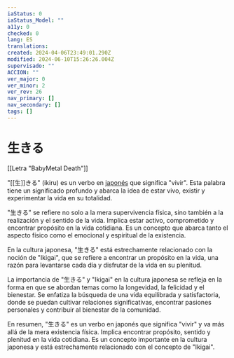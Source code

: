 ```yaml
---
iaStatus: 0
iaStatus_Model: ""
a11y: 0
checked: 0
lang: ES
translations: 
created: 2024-04-06T23:49:01.290Z
modified: 2024-06-10T15:26:26.004Z
supervisado: ""
ACCION: ""
ver_major: 0
ver_minor: 2
ver_rev: 26
nav_primary: []
nav_secondary: []
tags: []
---
```

# 生きる

[[Letra "BabyMetal Death"]]

"[[生]]きる" (ikiru) es un verbo en [japonés]() que significa "vivir". Esta palabra tiene un significado profundo y abarca la idea de estar vivo, existir y experimentar la vida en su totalidad.

"生きる" se refiere no solo a la mera supervivencia física, sino también a la realización y el sentido de la vida. Implica estar activo, comprometido y encontrar propósito en la vida cotidiana. Es un concepto que abarca tanto el aspecto físico como el emocional y espiritual de la existencia.

En la cultura japonesa, "生きる" está estrechamente relacionado con la noción de "Ikigai", que se refiere a encontrar un propósito en la vida, una razón para levantarse cada día y disfrutar de la vida en su plenitud.

La importancia de "生きる" y "Ikigai" en la cultura japonesa se refleja en la forma en que se abordan temas como la longevidad, la felicidad y el bienestar. Se enfatiza la búsqueda de una vida equilibrada y satisfactoria, donde se puedan cultivar relaciones significativas, encontrar pasiones personales y contribuir al bienestar de la comunidad.

En resumen, "生きる" es un verbo en japonés que significa "vivir" y va más allá de la mera existencia física. Implica encontrar propósito, sentido y plenitud en la vida cotidiana. Es un concepto importante en la cultura japonesa y está estrechamente relacionado con el concepto de "Ikigai".
